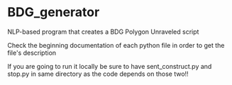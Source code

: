# BDG_generator
NLP-based program that creates a BDG Polygon Unraveled script

Check the beginning documentation of each python file in order to get the file's description

If you are going to run it locally be sure to have sent_construct.py and stop.py in same directory as
the code depends on those two!!